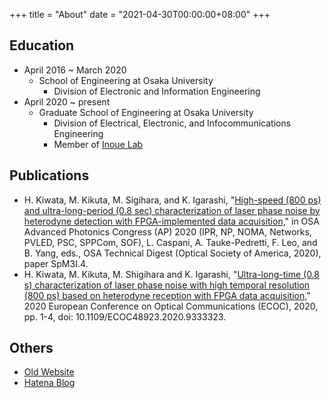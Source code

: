 +++
title = "About"
date = "2021-04-30T00:00:00+08:00"
+++

## Education
- April 2016 ~ March 2020
  - School of Engineering at Osaka University
    - Division of Electronic and Information Engineering
- April 2020 ~ present
  - Graduate School of Engineering at Osaka University
    - Division of Electrical, Electronic, and Infocommunications Engineering
    - Member of [Inoue Lab](http://www1b.comm.eng.osaka-u.ac.jp/index.htm)

## Publications
- H. Kiwata, M. Kikuta, M. Sigihara, and K. Igarashi, "[High-speed (800 ps) and ultra-long-period (0.8 sec) characterization of laser phase noise by heterodyne detection with FPGA-implemented data acquisition,](https://www.osapublishing.org/abstract.cfm?uri=SPPCom-2020-SpM3I.4)" in OSA Advanced Photonics Congress (AP) 2020 (IPR, NP, NOMA, Networks, PVLED, PSC, SPPCom, SOF), L. Caspani, A. Tauke-Pedretti, F. Leo, and B. Yang, eds., OSA Technical Digest (Optical Society of America, 2020), paper SpM3I.4.
- H. Kiwata, M. Kikuta, M. Shigihara and K. Igarashi, "[Ultra-long-time (0.8 s) characterization of laser phase noise with high temporal resolution (800 ps) based on heterodyne reception with FPGA data acquisition,](https://ieeexplore.ieee.org/document/9333323)" 2020 European Conference on Optical Communications (ECOC), 2020, pp. 1-4, doi: 10.1109/ECOC48923.2020.9333323.

## Others

- [Old Website](https://dilmnqvovpnmlib.github.io/dilmnqvovpnmlib/)
- [Hatena Blog](https://dilmnqvo.hatenablog.com/)
